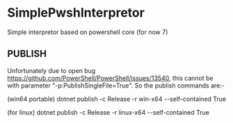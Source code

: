 # SimplePwshInterpretor
Simple interpretor based on powershell core (for now 7)


PUBLISH
-------

Unfortunately due to open bug https://github.com/PowerShell/PowerShell/issues/13540, this cannot be with parameter "-p:PublishSingleFile=True". So the publish commands are:-

(win64 portable)
dotnet publish -c Release -r win-x64   --self-contained True

(for linux)
dotnet publish -c Release -r linux-x64 --self-contained True